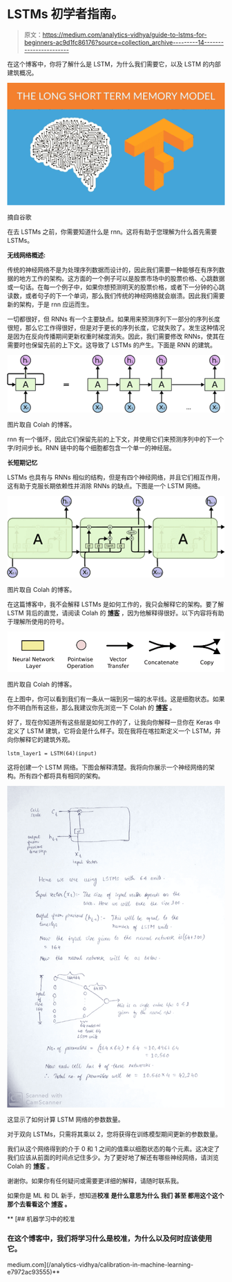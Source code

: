 # LSTMs 初学者指南。

> 原文：<https://medium.com/analytics-vidhya/guide-to-lstms-for-beginners-ac9d1fc86176?source=collection_archive---------14----------------------->

在这个博客中，你将了解什么是 LSTM，为什么我们需要它，以及 LSTM 的内部建筑概况。

![](img/611aec7bd08e581fb9a9bd5a391eec43.png)

摘自谷歌

在去 LSTMs 之前，你需要知道什么是 rnn。这将有助于您理解为什么首先需要 LSTMs。

**无线网络概述:**

传统的神经网络不是为处理序列数据而设计的，因此我们需要一种能够在有序列数据的地方工作的架构。这方面的一个例子可以是股票市场中的股票价格、心跳数据或一句话。在每一个例子中，如果你想预测明天的股票价格，或者下一分钟的心跳读数，或者句子的下一个单词，那么我们传统的神经网络就会崩溃。因此我们需要新的架构，于是 rnn 应运而生。

一切都很好，但 RNNs 有一个主要缺点。如果用来预测序列下一部分的序列长度很短，那么它工作得很好，但是对于更长的序列长度，它就失败了。发生这种情况是因为在反向传播期间更新权重时梯度消失。因此，我们需要修改 RNNs，使其在需要时也保留先前的上下文。这导致了 LSTMs 的产生。下面是 RNN 的建筑。

![](img/ce9ed6a2d5d360bb512d44d26069f785.png)

图片取自 Colah 的博客。

rnn 有一个循环，因此它们保留先前的上下文，并使用它们来预测序列中的下一个字/时间步长。RNN 链中的每个细胞都包含一个单一的神经层。

**长短期记忆**

LSTMs 也具有与 RNNs 相似的结构，但是有四个神经网络，并且它们相互作用，这有助于克服长期依赖性并消除 RNNs 的缺点。下图是一个 LSTM 网络。

![](img/cace770db820b756504598221c2c97d0.png)

图片取自 Colah 的博客。

在这篇博客中，我不会解释 LSTMs 是如何工作的，我只会解释它的架构。要了解 LSTM 背后的直觉，请阅读 Colah 的 [**博客**](https://colah.github.io/posts/2015-08-Understanding-LSTMs/) ，因为他解释得很好。以下内容将有助于理解所使用的符号。

![](img/d4bdaa79e3a4e19e4528dd2c1dac8bb1.png)

图片取自 Colah 的博客。

在上图中，你可以看到我们有一条从一端到另一端的水平线。这是细胞状态。如果你不明白所有这些，那么我建议你先浏览一下 Colah 的 [**博客**](https://colah.github.io/posts/2015-08-Understanding-LSTMs/) 。

好了，现在你知道所有这些层是如何工作的了，让我向你解释一旦你在 Keras 中定义了 LSTM 建筑，它将会是什么样子。现在我将在喀拉斯定义一个 LSTM，并向你解释它的建筑外观。

```
lstm_layer1 = LSTM(64)(input)
```

这将创建一个 LSTM 网络。下图会解释清楚。我将向你展示一个神经网络的架构。所有四个都将具有相同的架构。

![](img/86f937e503e1a9fd0814a0ad7f4c01fd.png)

这显示了如何计算 LSTM 网络的参数数量。

对于双向 LSTMs，只需将其乘以 2，您将获得在训练模型期间更新的参数数量。

我们从这个网络得到的介于 0 和 1 之间的值乘以细胞状态的每个元素。这决定了我们应该从前面的时间点记住多少。为了更好地了解还有哪些神经网络，请浏览 Colah 的 [**博客**](https://colah.github.io/posts/2015-08-Understanding-LSTMs/) 。

谢谢你。如果你有任何疑问或需要更详细的解释，请随时联系我。

如果你是 ML 和 DL 新手，想知道**校准** **是什么意思******为什么** **我们** **甚至** **都用**这个这个那个去看看这个 [**博客**](/analytics-vidhya/calibration-in-machine-learning-e7972ac93555) 。**

**[](/analytics-vidhya/calibration-in-machine-learning-e7972ac93555) [## 机器学习中的校准

### 在这个博客中，我们将学习什么是校准，为什么以及何时应该使用它。

medium.com](/analytics-vidhya/calibration-in-machine-learning-e7972ac93555)**